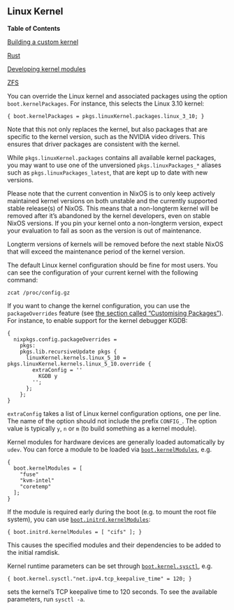 ## Linux Kernel

**Table of Contents**

[Building a custom kernel](#sec-linux-config-customizing)

[Rust](#sec-linux-rust)

[Developing kernel modules](#sec-linux-config-developing-modules)

[ZFS](#sec-linux-zfs)

You can override the Linux kernel and associated packages using the option `boot.kernelPackages`. For instance, this selects the Linux 3.10 kernel:

```programlisting
{ boot.kernelPackages = pkgs.linuxKernel.packages.linux_3_10; }
```

Note that this not only replaces the kernel, but also packages that are specific to the kernel version, such as the NVIDIA video drivers. This ensures that driver packages are consistent with the kernel.

While `pkgs.linuxKernel.packages` contains all available kernel packages, you may want to use one of the unversioned `pkgs.linuxPackages_*` aliases such as `pkgs.linuxPackages_latest`, that are kept up to date with new versions.

Please note that the current convention in NixOS is to only keep actively maintained kernel versions on both unstable and the currently supported stable release(s) of NixOS. This means that a non-longterm kernel will be removed after it’s abandoned by the kernel developers, even on stable NixOS versions. If you pin your kernel onto a non-longterm version, expect your evaluation to fail as soon as the version is out of maintenance.

Longterm versions of kernels will be removed before the next stable NixOS that will exceed the maintenance period of the kernel version.

The default Linux kernel configuration should be fine for most users. You can see the configuration of your current kernel with the following command:

```programlisting
zcat /proc/config.gz
```

If you want to change the kernel configuration, you can use the `packageOverrides` feature (see [the section called “Customising Packages”](#sec-customising-packages "Customising Packages")). For instance, to enable support for the kernel debugger KGDB:

```programlisting
{
  nixpkgs.config.packageOverrides =
    pkgs:
    pkgs.lib.recursiveUpdate pkgs {
      linuxKernel.kernels.linux_5_10 = pkgs.linuxKernel.kernels.linux_5_10.override {
        extraConfig = ''
          KGDB y
        '';
      };
    };
}
```

`extraConfig` takes a list of Linux kernel configuration options, one per line. The name of the option should not include the prefix `CONFIG_`. The option value is typically `y`, `n` or `m` (to build something as a kernel module).

Kernel modules for hardware devices are generally loaded automatically by `udev`. You can force a module to be loaded via [`boot.kernelModules`](options.html#opt-boot.kernelModules), e.g.

```programlisting
{
  boot.kernelModules = [
    "fuse"
    "kvm-intel"
    "coretemp"
  ];
}
```

If the module is required early during the boot (e.g. to mount the root file system), you can use [`boot.initrd.kernelModules`](options.html#opt-boot.initrd.kernelModules):

```programlisting
{ boot.initrd.kernelModules = [ "cifs" ]; }
```

This causes the specified modules and their dependencies to be added to the initial ramdisk.

Kernel runtime parameters can be set through [`boot.kernel.sysctl`](options.html#opt-boot.kernel.sysctl), e.g.

```programlisting
{ boot.kernel.sysctl."net.ipv4.tcp_keepalive_time" = 120; }
```

sets the kernel’s TCP keepalive time to 120 seconds. To see the available parameters, run `sysctl -a`.
